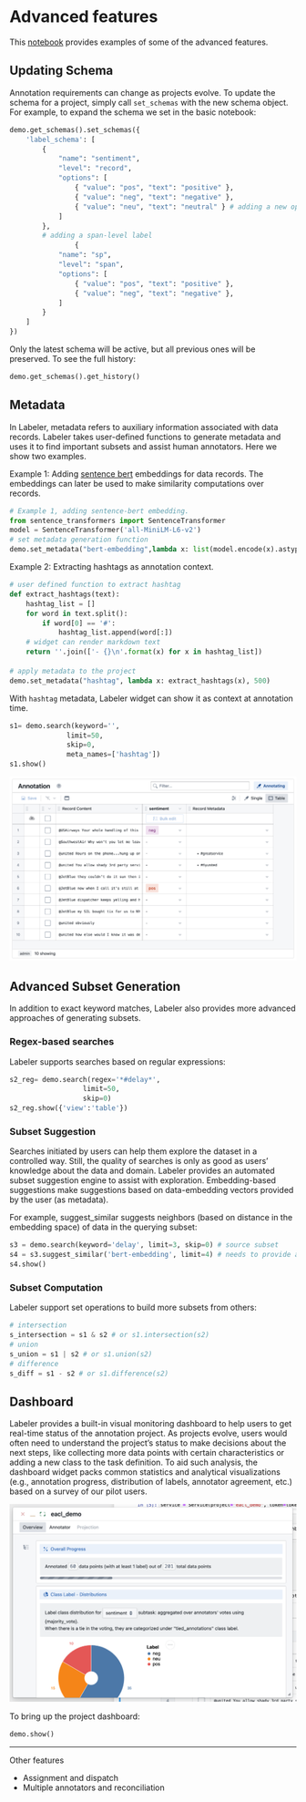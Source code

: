 # Advanced features

This [notebook](https://github.com/megagonlabs/meganno-client/blob/main/Examples/Example%202%20-%20Advanced%20features%20(admin-only).ipynb) provides examples of some of the advanced features.


## Updating Schema
Annotation requirements can change as projects evolve. To update the schema for a project, simply call `set_schemas` with the new schema object.
For example, to expand the schema we set in the basic notebook:
```Python
demo.get_schemas().set_schemas({
    'label_schema': [
        {
            "name": "sentiment",
            "level": "record", 
            "options": [
                { "value": "pos", "text": "positive" },
                { "value": "neg", "text": "negative" },
                { "value": "neu", "text": "neutral" } # adding a new option
            ]
        },
        # adding a span-level label
                {
            "name": "sp",
            "level": "span", 
            "options": [
                { "value": "pos", "text": "positive" },
                { "value": "neg", "text": "negative" },
            ]
        }
    ]
})
```
Only the latest schema will be active, but all previous ones will be preserved. To see the full history:
```python
demo.get_schemas().get_history()
```

## Metadata
In Labeler, metadata refers to auxiliary information associated with data records. Labeler takes user-defined functions to generate metadata and uses it to find important subsets and assist human annotators. Here we show two examples.


Example 1:
Adding [sentence bert](https://www.sbert.net/) embeddings for data records. The embeddings can later be used to make similarity computations over records.
```python
# Example 1, adding sentence-bert embedding.
from sentence_transformers import SentenceTransformer
model = SentenceTransformer('all-MiniLM-L6-v2')
# set metadata generation function 
demo.set_metadata("bert-embedding",lambda x: list(model.encode(x).astype(float)), 500)
```

Example 2:
Extracting hashtags as annotation context.
```python
# user defined function to extract hashtag
def extract_hashtags(text):
    hashtag_list = []
    for word in text.split():
        if word[0] == '#':
            hashtag_list.append(word[:])
    # widget can render markdown text
    return ''.join(['- {}\n'.format(x) for x in hashtag_list])

# apply metadata to the project
demo.set_metadata("hashtag", lambda x: extract_hashtags(x), 500)
```

With `hashtag` metadata, Labeler widget can show it as context at annotation time.

```python
s1= demo.search(keyword='',
              limit=50,
              skip=0,
              meta_names=['hashtag'])
s1.show()
```
![hashtag as context](assets/images/table.png)

## Advanced Subset Generation
In addition to exact keyword matches, Labeler also provides more advanced approaches of generating subsets.
### Regex-based searches
Labeler supports searches based on regular expressions:
```python
s2_reg= demo.search(regex='*#delay*',
                  limit=50,
                  skip=0)
s2_reg.show({'view':'table'})
```

### Subset Suggestion
Searches initiated by users can help them explore the dataset in a controlled way. Still, the quality of searches is only as good as users’ knowledge about the data and domain. Labeler provides an automated subset suggestion engine to assist with exploration. Embedding-based suggestions make suggestions based on data-embedding vectors provided by the user (as metadata). 

For example, suggest_similar suggests neighbors (based on distance in the embedding space) of data in the querying subset:

```python
s3 = demo.search(keyword='delay', limit=3, skip=0) # source subset
s4 = s3.suggest_similar('bert-embedding', limit=4) # needs to provide a valid meta_name
s4.show()
```

### Subset Computation
Labeler support set operations to build more subsets from others:
```python
# intersection
s_intersection = s1 & s2 # or s1.intersection(s2)
# union
s_union = s1 | s2 # or s1.union(s2)
# difference
s_diff = s1 - s2 # or s1.difference(s2)
```

## Dashboard
Labeler provides a built-in visual monitoring dashboard to help users to get real-time status of the annotation project. As projects evolve, users would often need to understand the project’s status to make decisions about the next steps, like collecting more data points with certain characteristics or adding a new class to the task definition. To aid such analysis, the dashboard widget packs common statistics and analytical visualizations (e.g., annotation progress, distribution of labels, annotator agreement, etc.) based on a survey of our pilot users.

![dashboard](assets/images/dashboard.png)

To bring up the project dashboard:
```python
demo.show()
```

*****
Other features

* Assignment and dispatch
* Multiple annotators and reconciliation

